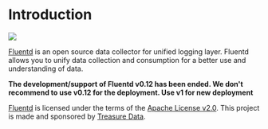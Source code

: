 # Introduction

![](.gitbook/assets/images/logo_documentation_0.12.png)

[Fluentd](https://www.fluentd.org/) is an open source data collector for unified logging layer. Fluentd allows you to unify data collection and consumption for a better use and understanding of data.

**The development/support of Fluentd v0.12 has been ended. We don't recommend to use v0.12 for the deployment. Use v1 for new deployment**


[Fluentd](https://www.fluentd.org/) is licensed under the terms of the [Apache License v2.0](http://www.apache.org/licenses/LICENSE-2.0). This project is made and sponsored by [Treasure Data](https://www.treasuredata.com).

